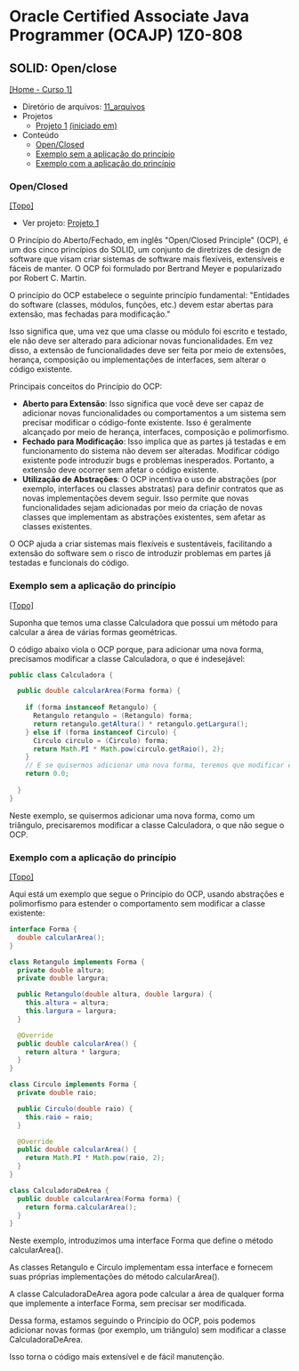 # Oracle Certified Associate Java Programmer (OCAJP) 1Z0-808

## SOLID: Open/close
[[Home - Curso 1]](../../README.md#curso-1)<br />

- Diretório de arquivos: [11_arquivos](./11_arquivos/)
- Projetos
  - [Projeto 1](./11_arquivos/) [(iniciado em)](#openclosed)
- Conteúdo
  - [Open/Closed](#openclosed)
  - [Exemplo sem a aplicação do princípio](#exemplo-sem-a-aplicação-do-princípio)
  - [Exemplo com a aplicação do princípio](#exemplo-com-a-aplicação-do-princípio)

### Open/Closed
[[Topo]](#)<br />

- Ver projeto: [Projeto 1](./11_arquivos/proj_01/)

O Princípio do Aberto/Fechado, em inglês "Open/Closed Principle" (OCP), é um dos cinco princípios do SOLID, um conjunto de diretrizes de design de software que visam criar sistemas de software mais flexíveis, extensíveis e fáceis de manter. O OCP foi formulado por Bertrand Meyer e popularizado por Robert C. Martin.

O princípio do OCP estabelece o seguinte princípio fundamental: "Entidades do software (classes, módulos, funções, etc.) devem estar abertas para extensão, mas fechadas para modificação."

Isso significa que, uma vez que uma classe ou módulo foi escrito e testado, ele não deve ser alterado para adicionar novas funcionalidades. Em vez disso, a extensão de funcionalidades deve ser feita por meio de extensões, herança, composição ou implementações de interfaces, sem alterar o código existente.

Principais conceitos do Princípio do OCP:

- **Aberto para Extensão**: Isso significa que você deve ser capaz de adicionar novas funcionalidades ou comportamentos a um sistema sem precisar modificar o código-fonte existente. Isso é geralmente alcançado por meio de herança, interfaces, composição e polimorfismo.
- **Fechado para Modificação**: Isso implica que as partes já testadas e em funcionamento do sistema não devem ser alteradas. Modificar código existente pode introduzir bugs e problemas inesperados. Portanto, a extensão deve ocorrer sem afetar o código existente.
- **Utilização de Abstrações**: O OCP incentiva o uso de abstrações (por exemplo, interfaces ou classes abstratas) para definir contratos que as novas implementações devem seguir. Isso permite que novas funcionalidades sejam adicionadas por meio da criação de novas classes que implementam as abstrações existentes, sem afetar as classes existentes.

O OCP ajuda a criar sistemas mais flexíveis e sustentáveis, facilitando a extensão do software sem o risco de introduzir problemas em partes já testadas e funcionais do código.

### Exemplo sem a aplicação do princípio
[[Topo]](#)<br />

Suponha que temos uma classe Calculadora que possui um método para calcular a área de várias formas geométricas.

O código abaixo viola o OCP porque, para adicionar uma nova forma, precisamos modificar a classe Calculadora, o que é indesejável:

```java
public class Calculadora {

  public double calcularArea(Forma forma) {
  
    if (forma instanceof Retangulo) {
      Retangulo retangulo = (Retangulo) forma;
      return retangulo.getAltura() * retangulo.getLargura();
    } else if (forma instanceof Circulo) {
      Circulo circulo = (Circulo) forma;
      return Math.PI * Math.pow(circulo.getRaio(), 2);
    }
    // E se quisermos adicionar uma nova forma, teremos que modificar esta classe.
    return 0.0;
  
  }
}
```

Neste exemplo, se quisermos adicionar uma nova forma, como um triângulo, precisaremos modificar a classe Calculadora, o que não segue o OCP.

### Exemplo com a aplicação do princípio
[[Topo]](#)<br />

Aqui está um exemplo que segue o Princípio do OCP, usando abstrações e polimorfismo para estender o comportamento sem modificar a classe existente:

```java
interface Forma {
  double calcularArea();
}

class Retangulo implements Forma {
  private double altura;
  private double largura;

  public Retangulo(double altura, double largura) {
    this.altura = altura;
    this.largura = largura;
  }

  @Override
  public double calcularArea() {
    return altura * largura;
  }
}

class Circulo implements Forma {
  private double raio;

  public Circulo(double raio) {
    this.raio = raio;
  }

  @Override
  public double calcularArea() {
    return Math.PI * Math.pow(raio, 2);
  }
}

class CalculadoraDeArea {
  public double calcularArea(Forma forma) {
    return forma.calcularArea();
  }
}

```

Neste exemplo, introduzimos uma interface Forma que define o método calcularArea().

As classes Retangulo e Circulo implementam essa interface e fornecem suas próprias implementações do método calcularArea().

A classe CalculadoraDeArea agora pode calcular a área de qualquer forma que implemente a interface Forma, sem precisar ser modificada.

Dessa forma, estamos seguindo o Princípio do OCP, pois podemos adicionar novas formas (por exemplo, um triângulo) sem modificar a classe CalculadoraDeArea.

Isso torna o código mais extensível e de fácil manutenção.

